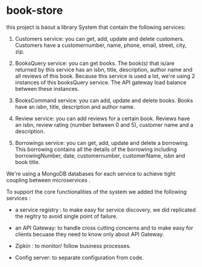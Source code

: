 # book-store
this project is baout a library System that contain the following services:

1. Customers service: you can get, add, update and delete customers. Customers have a customernumber, name, phone, email, street, city, zip.

2. BooksQuery service: you can get books. The book(s) that is/are returned by this service has an isbn, title, description, author name and all reviews of this book. Because this service is used a lot, we're using 2 instances of this booksQuery service. The API gateway load balance between these instances.

3. BooksCommand service: you can add, update and delete books. Books have an isbn,
title, description and author name.

4. Review service: you can add reviews for a certain book. Reviews have an isbn, review rating (number between 0 and 5), customer name and a description.

5. Borrowings service: you can get, add, update and delete a borrowing. This borrowing contains all the details of the borrowing including borrowingNumber, date,
customernumber, customerName, isbn and book title.

We're using a MongoDB databases for each service to achieve tight coupling between microservices .

To support the core functionalities of the system we added the following services :
 - a service registry : to make easy for service discovery, we did replicated the regitry to avoid single point of failure.
 - an API Gateway: to handle cross cutting concerns and to make easy for clients becuase they need to know only about API Gateway.

 - Zipkin : to monitor/ follow business processes.

 - Config server: to separate configuration from code.

